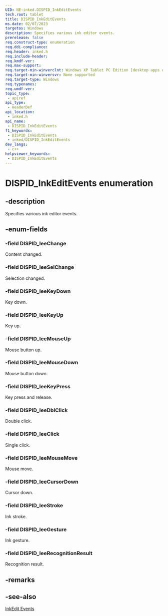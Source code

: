 ```yaml
---
UID: NE:inked.DISPID_InkEditEvents
tech.root: tablet
title: DISPID_InkEditEvents
ms.date: 02/07/2023
targetos: Windows
description: Specifies various ink editor events.
prerelease: false
req.construct-type: enumeration
req.ddi-compliance: 
req.header: inked.h
req.include-header: 
req.kmdf-ver: 
req.max-support: 
req.target-min-winverclnt: Windows XP Tablet PC Edition [desktop apps only]
req.target-min-winversvr: None supported
req.target-type: Windows
req.typenames: 
req.umdf-ver: 
topic_type:
 - apiref
api_type:
 - HeaderDef
api_location:
 - inked.h
api_name:
 - DISPID_InkEditEvents
f1_keywords:
 - DISPID_InkEditEvents
 - inked/DISPID_InkEditEvents
dev_langs:
 - c++
helpviewer_keywords:
 - DISPID_InkEditEvents
---
```


# DISPID_InkEditEvents enumeration

## -description

Specifies various ink editor events.

## -enum-fields

### -field DISPID_IeeChange

Content changed.

### -field DISPID_IeeSelChange

Selection changed.

### -field DISPID_IeeKeyDown

Key down.

### -field DISPID_IeeKeyUp

Key up.

### -field DISPID_IeeMouseUp

Mouse button up.

### -field DISPID_IeeMouseDown

Mouse button down.

### -field DISPID_IeeKeyPress

Key press and release.

### -field DISPID_IeeDblClick

Double click.

### -field DISPID_IeeClick

Single click.

### -field DISPID_IeeMouseMove

Mouse move.

### -field DISPID_IeeCursorDown

Cursor down.

### -field DISPID_IeeStroke

Ink stroke.

### -field DISPID_IeeGesture

Ink gesture.

### -field DISPID_IeeRecognitionResult

Recognition result.

## -remarks

## -see-also

[InkEdit Events](/windows/win32/tablet/inkedit-events)
